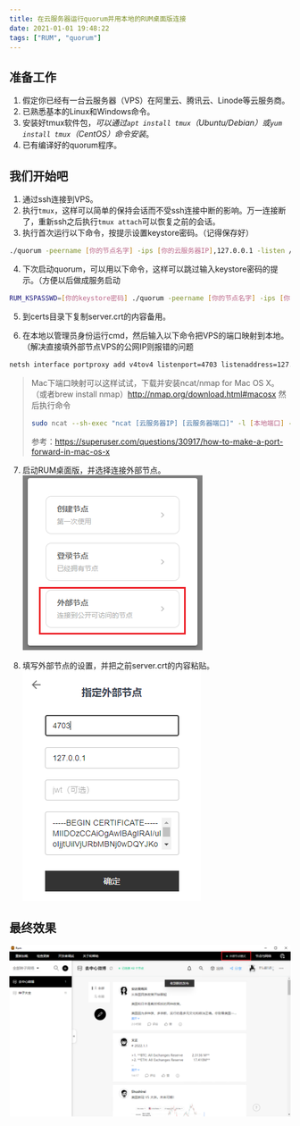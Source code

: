 ```yaml
---
title: 在云服务器运行quorum并用本地的RUM桌面版连接
date: 2021-01-01 19:48:22
tags: ["RUM", "quorum"]
---
```


## 准备工作

1. 假定你已经有一台云服务器（VPS）在阿里云、腾讯云、Linode等云服务商。
2. 已熟悉基本的Linux和Windows命令。
3. 安装好tmux软件包，*可以通过`apt install tmux`（Ubuntu/Debian）或`yum install tmux`（CentOS）命令安装*。
4. 已有编译好的quorum程序。

## 我们开始吧

1. 通过ssh连接到VPS。
2. 执行`tmux`，这样可以简单的保持会话而不受ssh连接中断的影响。万一连接断了，重新ssh之后执行`tmux attach`可以恢复之前的会话。
3. 执行首次运行以下命令，按提示设置keystore密码。（记得保存好）
```bash
./quorum -peername [你的节点名字] -ips [你的云服务器IP],127.0.0.1 -listen /ip4/0.0.0.0/tcp/4702 -apilisten :4703 -peer /ip4/94.23.17.189/tcp/10666/p2p/16Uiu2HAmGTcDnhj3KVQUwVx8SGLyKBXQwfAxNayJdEwfsnUYKK4u,/ip4/132.145.109.63/tcp/10666/p2p/16Uiu2HAmTovb8kAJiYK8saskzz7cRQhb45NRK5AsbtdmYsLfD3RM
```
4. 下次启动quorum，可以用以下命令，这样可以跳过输入keystore密码的提示。（方便以后做成服务启动
```bash
RUM_KSPASSWD=[你的keystore密码] ./quorum -peername [你的节点名字] -ips [你的云服务器IP] -listen /ip4/0.0.0.0/tcp/4702 -apilisten :4703 -peer /ip4/94.23.17.189/tcp/10666/p2p/16Uiu2HAmGTcDnhj3KVQUwVx8SGLyKBXQwfAxNayJdEwfsnUYKK4u,/ip4/132.145.109.63/tcp/10666/p2p/16Uiu2HAmTovb8kAJiYK8saskzz7cRQhb45NRK5AsbtdmYsLfD3RM
```

5. 到certs目录下复制server.crt的内容备用。

6. 在本地以管理员身份运行cmd，然后输入以下命令把VPS的端口映射到本地。（解决直接填外部节点VPS的公网IP则报错的问题
```cmd
netsh interface portproxy add v4tov4 listenport=4703 listenaddress=127.0.0.1 connectport=4703 connectaddress=[你的云服务器IP]
```

> Mac下端口映射可以这样试试，下载并安装ncat/nmap for Mac OS X。（或者brew install nmap）http://nmap.org/download.html#macosx 
> 然后执行命令
>
> ```bash
> sudo ncat --sh-exec "ncat [云服务器IP] [云服务器端口]" -l [本地端口] --keep-open
> ```
> 参考：https://superuser.com/questions/30917/how-to-make-a-port-forward-in-mac-os-x
>

7. 启动RUM桌面版，并选择连接外部节点。
![quorum-in-vps-01](images/run-quorum-in-vps-01.png)

8. 填写外部节点的设置，并把之前server.crt的内容粘贴。
![quorum-in-vps-02](images/run-quorum-in-vps-02.png)

## 最终效果

![quorum-in-vps-03](images/run-quorum-in-vps-03.png)

